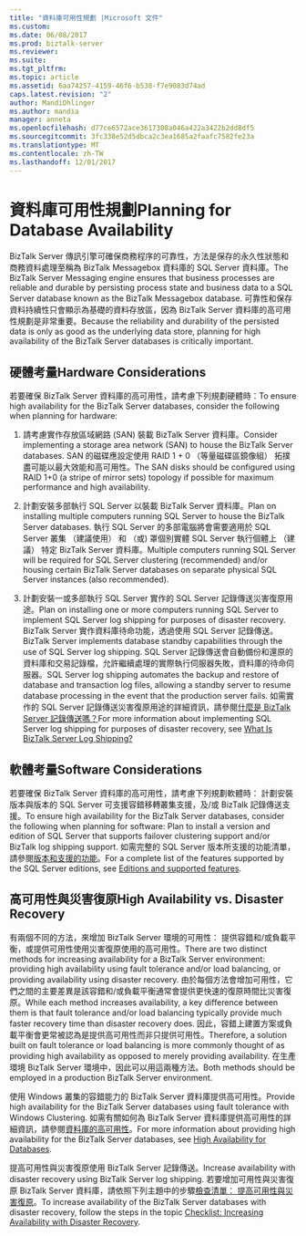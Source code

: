 ```yaml
---
title: "資料庫可用性規劃 |Microsoft 文件"
ms.custom: 
ms.date: 06/08/2017
ms.prod: biztalk-server
ms.reviewer: 
ms.suite: 
ms.tgt_pltfrm: 
ms.topic: article
ms.assetid: 6aa74257-4159-46f6-b538-f7e9083d74ad
caps.latest.revision: "2"
author: MandiOhlinger
ms.author: mandia
manager: anneta
ms.openlocfilehash: d77ce6572ace3617308a046a422a3422b2dd8df5
ms.sourcegitcommit: 3fc338e52d5dbca2c3ea1685a2faafc7582fe23a
ms.translationtype: MT
ms.contentlocale: zh-TW
ms.lasthandoff: 12/01/2017
---
```

# <a name="planning-for-database-availability"></a><span data-ttu-id="09dd7-102">資料庫可用性規劃</span><span class="sxs-lookup"><span data-stu-id="09dd7-102">Planning for Database Availability</span></span>
<span data-ttu-id="09dd7-103">BizTalk Server 傳訊引擎可確保商務程序的可靠性，方法是保存的永久性狀態和商務資料處理至稱為 BizTalk Messagebox 資料庫的 SQL Server 資料庫。</span><span class="sxs-lookup"><span data-stu-id="09dd7-103">The BizTalk Server Messaging engine ensures that business processes are reliable and durable by persisting process state and business data to a SQL Server database known as the BizTalk Messagebox database.</span></span> <span data-ttu-id="09dd7-104">可靠性和保存資料持續性只會顯示為基礎的資料存放區，因為 BizTalk Server 資料庫的高可用性規劃是非常重要。</span><span class="sxs-lookup"><span data-stu-id="09dd7-104">Because the reliability and durability of the persisted data is only as good as the underlying data store, planning for high availability of the BizTalk Server databases is critically important.</span></span>  
  
## <a name="hardware-considerations"></a><span data-ttu-id="09dd7-105">硬體考量</span><span class="sxs-lookup"><span data-stu-id="09dd7-105">Hardware Considerations</span></span>  
 <span data-ttu-id="09dd7-106">若要確保 BizTalk Server 資料庫的高可用性，請考慮下列規劃硬體時：</span><span class="sxs-lookup"><span data-stu-id="09dd7-106">To ensure high availability for the BizTalk Server databases, consider the following when planning for hardware:</span></span>  
  
1.  <span data-ttu-id="09dd7-107">請考慮實作存放區域網路 (SAN) 裝載 BizTalk Server 資料庫。</span><span class="sxs-lookup"><span data-stu-id="09dd7-107">Consider implementing a storage area network (SAN) to house the BizTalk Server databases.</span></span> <span data-ttu-id="09dd7-108">SAN 的磁碟應設定使用 RAID 1 + 0 （等量磁碟區鏡像組） 拓撲盡可能以最大效能和高可用性。</span><span class="sxs-lookup"><span data-stu-id="09dd7-108">The SAN disks should be configured using RAID 1+0 (a stripe of mirror sets) topology if possible for maximum performance and high availability.</span></span> 
  
2.  <span data-ttu-id="09dd7-109">計劃安裝多部執行 SQL Server 以裝載 BizTalk Server 資料庫。</span><span class="sxs-lookup"><span data-stu-id="09dd7-109">Plan on installing multiple computers running SQL Server to house the BizTalk Server databases.</span></span> <span data-ttu-id="09dd7-110">執行 SQL Server 的多部電腦將會需要適用於 SQL Server 叢集 （建議使用） 和 （或) 罩個別實體 SQL Server 執行個體上 （建議） 特定 BizTalk Server 資料庫。</span><span class="sxs-lookup"><span data-stu-id="09dd7-110">Multiple computers running SQL Server will be required for SQL Server clustering (recommended) and/or housing certain BizTalk Server databases on separate physical SQL Server instances (also recommended).</span></span>  
  
3.  <span data-ttu-id="09dd7-111">計劃安裝一或多部執行 SQL Server 實作的 SQL Server 記錄傳送災害復原用途。</span><span class="sxs-lookup"><span data-stu-id="09dd7-111">Plan on installing one or more computers running SQL Server to implement SQL Server log shipping for purposes of disaster recovery.</span></span> <span data-ttu-id="09dd7-112">BizTalk Server 實作資料庫待命功能，透過使用 SQL Server 記錄傳送。</span><span class="sxs-lookup"><span data-stu-id="09dd7-112">BizTalk Server implements database standby capabilities through the use of SQL Server log shipping.</span></span> <span data-ttu-id="09dd7-113">SQL Server 記錄傳送會自動備份和還原的資料庫和交易記錄檔，允許繼續處理的實際執行伺服器失敗，資料庫的待命伺服器。</span><span class="sxs-lookup"><span data-stu-id="09dd7-113">SQL Server log shipping automates the backup and restore of database and transaction log files, allowing a standby server to resume database processing in the event that the production server fails.</span></span> <span data-ttu-id="09dd7-114">如需實作的 SQL Server 記錄傳送災害復原用途的詳細資訊，請參閱[什麼是 BizTalk Server 記錄傳送嗎？](../technical-guides/what-is-biztalk-server-log-shipping.md)</span><span class="sxs-lookup"><span data-stu-id="09dd7-114">For more information about implementing SQL Server log shipping for purposes of disaster recovery, see [What Is BizTalk Server Log Shipping?](../technical-guides/what-is-biztalk-server-log-shipping.md)</span></span>  
  
## <a name="software-considerations"></a><span data-ttu-id="09dd7-115">軟體考量</span><span class="sxs-lookup"><span data-stu-id="09dd7-115">Software Considerations</span></span>  
 <span data-ttu-id="09dd7-116">若要確保 BizTalk Server 資料庫的高可用性，請考慮下列規劃軟體時： 計劃安裝版本與版本的 SQL Server 可支援容錯移轉叢集支援，及/或 BizTalk 記錄傳送支援。</span><span class="sxs-lookup"><span data-stu-id="09dd7-116">To ensure high availability for the BizTalk Server databases, consider the following when planning for software: Plan to install a version and edition of SQL Server that supports failover clustering support and/or BizTalk log shipping support.</span></span> <span data-ttu-id="09dd7-117">如需完整的 SQL Server 版本所支援的功能清單，請參閱[版本和支援的功能](https://docs.microsoft.com/sql/sql-server/editions-and-components-of-sql-server-2016)。</span><span class="sxs-lookup"><span data-stu-id="09dd7-117">For a complete list of the features supported by the SQL Server editions, see [Editions and supported features](https://docs.microsoft.com/sql/sql-server/editions-and-components-of-sql-server-2016).</span></span>
  
## <a name="high-availability-vs-disaster-recovery"></a><span data-ttu-id="09dd7-118">高可用性與災害復原</span><span class="sxs-lookup"><span data-stu-id="09dd7-118">High Availability vs. Disaster Recovery</span></span>  
 <span data-ttu-id="09dd7-119">有兩個不同的方法，來增加 BizTalk Server 環境的可用性： 提供容錯和/或負載平衡，或提供可用性使用災害復原使用的高可用性。</span><span class="sxs-lookup"><span data-stu-id="09dd7-119">There are two distinct methods for increasing availability for a BizTalk Server environment: providing high availability using fault tolerance and/or load balancing, or providing availability using disaster recovery.</span></span> <span data-ttu-id="09dd7-120">由於每個方法會增加可用性，它們之間的主要差異是該容錯和/或負載平衡通常會提供更快速的復原時間比災害復原。</span><span class="sxs-lookup"><span data-stu-id="09dd7-120">While each method increases availability, a key difference between them is that fault tolerance and/or load balancing typically provide much faster recovery time than disaster recovery does.</span></span> <span data-ttu-id="09dd7-121">因此，容錯上建置方案或負載平衡會更常被認為是提供高可用性而非只提供可用性。</span><span class="sxs-lookup"><span data-stu-id="09dd7-121">Therefore, a solution built on fault tolerance or load balancing is more commonly thought of as providing high availability as opposed to merely providing availability.</span></span> <span data-ttu-id="09dd7-122">在生產環境 BizTalk Server 環境中，因此可以用這兩種方法。</span><span class="sxs-lookup"><span data-stu-id="09dd7-122">Both methods should be employed in a production BizTalk Server environment.</span></span>  
  
 <span data-ttu-id="09dd7-123">使用 Windows 叢集的容錯能力的 BizTalk Server 資料庫提供高可用性。</span><span class="sxs-lookup"><span data-stu-id="09dd7-123">Provide high availability for the BizTalk Server databases using fault tolerance with Windows Clustering.</span></span> <span data-ttu-id="09dd7-124">如需有關如何為 BizTalk Server 資料庫提供高可用性的詳細資訊，請參閱[資料庫的高可用性](../technical-guides/high-availability-for-databases.md)。</span><span class="sxs-lookup"><span data-stu-id="09dd7-124">For more information about providing high availability for the BizTalk Server databases, see [High Availability for Databases](../technical-guides/high-availability-for-databases.md).</span></span>  
  
 <span data-ttu-id="09dd7-125">提高可用性與災害復原使用 BizTalk Server 記錄傳送。</span><span class="sxs-lookup"><span data-stu-id="09dd7-125">Increase availability with disaster recovery using BizTalk Server log shipping.</span></span> <span data-ttu-id="09dd7-126">若要增加可用性與災害復原 BizTalk Server 資料庫，請依照下列主題中的步驟[檢查清單： 提高可用性與災害復原](../technical-guides/checklist-increasing-availability-with-disaster-recovery.md)。</span><span class="sxs-lookup"><span data-stu-id="09dd7-126">To increase availability of the BizTalk Server databases with disaster recovery, follow the steps in the topic [Checklist: Increasing Availability with Disaster Recovery](../technical-guides/checklist-increasing-availability-with-disaster-recovery.md).</span></span>
